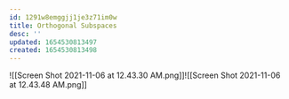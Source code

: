 ```yaml
---
id: 1291w8emggjj1je3z71im0w
title: Orthogonal Subspaces
desc: ''
updated: 1654530813497
created: 1654530813498
---
```

![[Screen Shot 2021-11-06 at 12.43.30 AM.png]]![[Screen Shot 2021-11-06 at 12.43.48 AM.png]]
